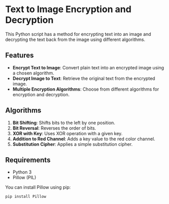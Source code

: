 # Text to Image Encryption and Decryption

This Python script has a method for encrypting text into an image and decrypting the text back from the image using different algorithms.

## Features

- **Encrypt Text to Image**: Convert plain text into an encrypted image using a chosen algorithm.
- **Decrypt Image to Text**: Retrieve the original text from the encrypted image.
- **Multiple Encryption Algorithms**: Choose from different algorithms for encryption and decryption.

## Algorithms

1. **Bit Shifting**: Shifts bits to the left by one position.
2. **Bit Reversal**: Reverses the order of bits.
3. **XOR with Key**: Uses XOR operation with a given key.
4. **Addition to Red Channel**: Adds a key value to the red color channel.
5. **Substitution Cipher**: Applies a simple substitution cipher.

## Requirements

- Python 3
- Pillow (PIL)

You can install Pillow using pip:

```bash
pip install Pillow
